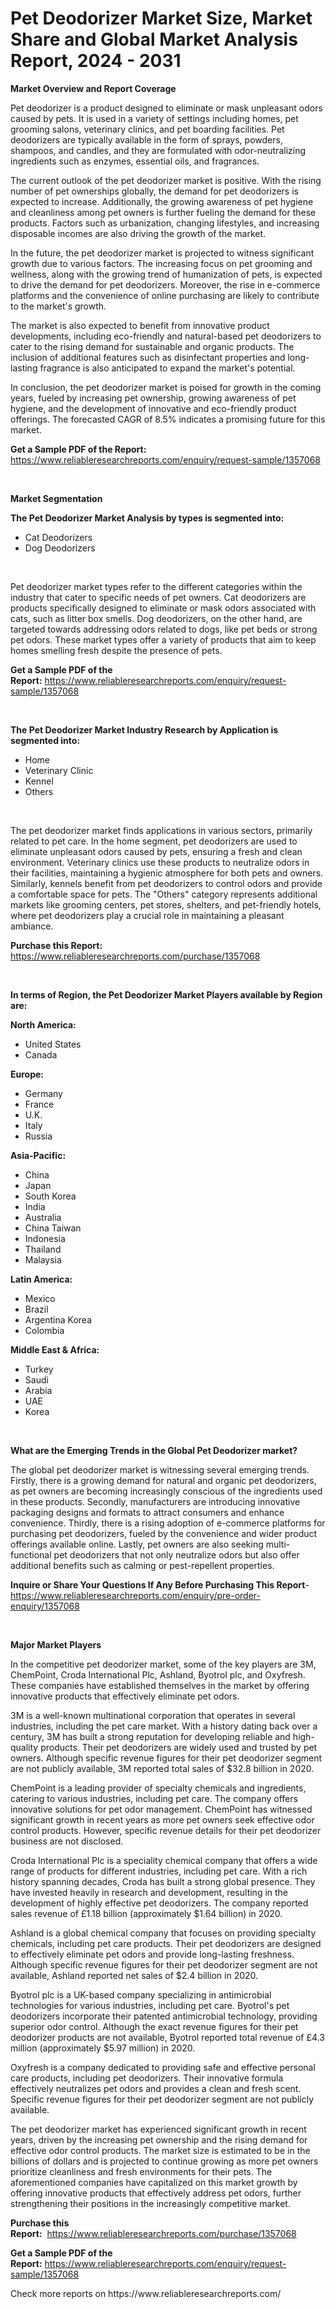 <p><h1>Pet Deodorizer Market Size, Market Share and Global Market Analysis Report, 2024 - 2031</h1></p><p><strong>Market Overview and Report Coverage</strong></p>
<p><p>Pet deodorizer is a product designed to eliminate or mask unpleasant odors caused by pets. It is used in a variety of settings including homes, pet grooming salons, veterinary clinics, and pet boarding facilities. Pet deodorizers are typically available in the form of sprays, powders, shampoos, and candles, and they are formulated with odor-neutralizing ingredients such as enzymes, essential oils, and fragrances.</p><p>The current outlook of the pet deodorizer market is positive. With the rising number of pet ownerships globally, the demand for pet deodorizers is expected to increase. Additionally, the growing awareness of pet hygiene and cleanliness among pet owners is further fueling the demand for these products. Factors such as urbanization, changing lifestyles, and increasing disposable incomes are also driving the growth of the market.</p><p>In the future, the pet deodorizer market is projected to witness significant growth due to various factors. The increasing focus on pet grooming and wellness, along with the growing trend of humanization of pets, is expected to drive the demand for pet deodorizers. Moreover, the rise in e-commerce platforms and the convenience of online purchasing are likely to contribute to the market's growth.</p><p>The market is also expected to benefit from innovative product developments, including eco-friendly and natural-based pet deodorizers to cater to the rising demand for sustainable and organic products. The inclusion of additional features such as disinfectant properties and long-lasting fragrance is also anticipated to expand the market's potential.</p><p>In conclusion, the pet deodorizer market is poised for growth in the coming years, fueled by increasing pet ownership, growing awareness of pet hygiene, and the development of innovative and eco-friendly product offerings. The forecasted CAGR of 8.5% indicates a promising future for this market.</p></p>
<p><strong>Get a Sample PDF of the Report:</strong> <a href="https://www.reliableresearchreports.com/enquiry/request-sample/1357068">https://www.reliableresearchreports.com/enquiry/request-sample/1357068</a></p>
<p>&nbsp;</p>
<p><strong>Market Segmentation</strong></p>
<p><strong>The Pet Deodorizer Market Analysis by types is segmented into:</strong></p>
<p><ul><li>Cat Deodorizers</li><li>Dog Deodorizers</li></ul></p>
<p>&nbsp;</p>
<p><p>Pet deodorizer market types refer to the different categories within the industry that cater to specific needs of pet owners. Cat deodorizers are products specifically designed to eliminate or mask odors associated with cats, such as litter box smells. Dog deodorizers, on the other hand, are targeted towards addressing odors related to dogs, like pet beds or strong pet odors. These market types offer a variety of products that aim to keep homes smelling fresh despite the presence of pets.</p></p>
<p><strong>Get a Sample PDF of the Report:</strong>&nbsp;<a href="https://www.reliableresearchreports.com/enquiry/request-sample/1357068">https://www.reliableresearchreports.com/enquiry/request-sample/1357068</a></p>
<p>&nbsp;</p>
<p><strong>The Pet Deodorizer Market Industry Research by Application is segmented into:</strong></p>
<p><ul><li>Home</li><li>Veterinary Clinic</li><li>Kennel</li><li>Others</li></ul></p>
<p>&nbsp;</p>
<p><p>The pet deodorizer market finds applications in various sectors, primarily related to pet care. In the home segment, pet deodorizers are used to eliminate unpleasant odors caused by pets, ensuring a fresh and clean environment. Veterinary clinics use these products to neutralize odors in their facilities, maintaining a hygienic atmosphere for both pets and owners. Similarly, kennels benefit from pet deodorizers to control odors and provide a comfortable space for pets. The "Others" category represents additional markets like grooming centers, pet stores, shelters, and pet-friendly hotels, where pet deodorizers play a crucial role in maintaining a pleasant ambiance.</p></p>
<p><strong>Purchase this Report:</strong>&nbsp; <a href="https://www.reliableresearchreports.com/purchase/1357068">https://www.reliableresearchreports.com/purchase/1357068</a></p>
<p>&nbsp;</p>
<p><strong>In terms of Region, the Pet Deodorizer Market Players available by Region are:</strong></p>
<p>
    <p> <strong> North America: </strong>
        <ul>
            <li>United States</li>
            <li>Canada</li>
        </ul>
        </p> 
    <p> <strong> Europe: </strong>
        <ul>
            <li>Germany</li>
            <li>France</li>
            <li>U.K.</li>
            <li>Italy</li>
            <li>Russia</li>
        </ul>
        </p> 
    <p> <strong> Asia-Pacific: </strong>
        <ul>
            <li>China</li>
            <li>Japan</li>
            <li>South Korea</li>
            <li>India</li>
            <li>Australia</li>
            <li>China Taiwan</li>
            <li>Indonesia</li>
            <li>Thailand</li>
            <li>Malaysia</li>
        </ul>
        </p> 
    <p> <strong> Latin America: </strong>
        <ul>
            <li>Mexico</li>
            <li>Brazil</li>
            <li>Argentina Korea</li>
            <li>Colombia</li>
        </ul>
        </p> 
    <p> <strong> Middle East & Africa: </strong>
        <ul>
            <li>Turkey</li>
            <li>Saudi</li>
            <li>Arabia</li>
            <li>UAE</li>
            <li>Korea</li>
        </ul>
    </p>
    </p>
<p>&nbsp;</p>
<p><strong>What are the Emerging Trends in the Global Pet Deodorizer market?</strong></p>
<p><p>The global pet deodorizer market is witnessing several emerging trends. Firstly, there is a growing demand for natural and organic pet deodorizers, as pet owners are becoming increasingly conscious of the ingredients used in these products. Secondly, manufacturers are introducing innovative packaging designs and formats to attract consumers and enhance convenience. Thirdly, there is a rising adoption of e-commerce platforms for purchasing pet deodorizers, fueled by the convenience and wider product offerings available online. Lastly, pet owners are also seeking multi-functional pet deodorizers that not only neutralize odors but also offer additional benefits such as calming or pest-repellent properties.</p></p>
<p><strong>Inquire or Share Your Questions If Any Before Purchasing This Report</strong>- <a href="https://www.reliableresearchreports.com/enquiry/pre-order-enquiry/1357068">https://www.reliableresearchreports.com/enquiry/pre-order-enquiry/1357068</a></p>
<p>&nbsp;</p>
<p><strong>Major Market Players</strong></p>
<p><p>In the competitive pet deodorizer market, some of the key players are 3M, ChemPoint, Croda International Plc, Ashland, Byotrol plc, and Oxyfresh. These companies have established themselves in the market by offering innovative products that effectively eliminate pet odors.</p><p>3M is a well-known multinational corporation that operates in several industries, including the pet care market. With a history dating back over a century, 3M has built a strong reputation for developing reliable and high-quality products. Their pet deodorizers are widely used and trusted by pet owners. Although specific revenue figures for their pet deodorizer segment are not publicly available, 3M reported total sales of $32.8 billion in 2020.</p><p>ChemPoint is a leading provider of specialty chemicals and ingredients, catering to various industries, including pet care. The company offers innovative solutions for pet odor management. ChemPoint has witnessed significant growth in recent years as more pet owners seek effective odor control products. However, specific revenue details for their pet deodorizer business are not disclosed.</p><p>Croda International Plc is a speciality chemical company that offers a wide range of products for different industries, including pet care. With a rich history spanning decades, Croda has built a strong global presence. They have invested heavily in research and development, resulting in the development of highly effective pet deodorizers. The company reported sales revenue of £1.18 billion (approximately $1.64 billion) in 2020.</p><p>Ashland is a global chemical company that focuses on providing specialty chemicals, including pet care products. Their pet deodorizers are designed to effectively eliminate pet odors and provide long-lasting freshness. Although specific revenue figures for their pet deodorizer segment are not available, Ashland reported net sales of $2.4 billion in 2020.</p><p>Byotrol plc is a UK-based company specializing in antimicrobial technologies for various industries, including pet care. Byotrol's pet deodorizers incorporate their patented antimicrobial technology, providing superior odor control. Although the exact revenue figures for their pet deodorizer products are not available, Byotrol reported total revenue of £4.3 million (approximately $5.97 million) in 2020.</p><p>Oxyfresh is a company dedicated to providing safe and effective personal care products, including pet deodorizers. Their innovative formula effectively neutralizes pet odors and provides a clean and fresh scent. Specific revenue figures for their pet deodorizer segment are not publicly available.</p><p>The pet deodorizer market has experienced significant growth in recent years, driven by the increasing pet ownership and the rising demand for effective odor control products. The market size is estimated to be in the billions of dollars and is projected to continue growing as more pet owners prioritize cleanliness and fresh environments for their pets. The aforementioned companies have capitalized on this market growth by offering innovative products that effectively address pet odors, further strengthening their positions in the increasingly competitive market.</p></p>
<p><strong>Purchase this Report:</strong>&nbsp;&nbsp;<a href="https://www.reliableresearchreports.com/purchase/1357068">https://www.reliableresearchreports.com/purchase/1357068</a></p>
<p></p>
<p><strong>Get a Sample PDF of the Report:</strong>&nbsp;<a href="https://www.reliableresearchreports.com/enquiry/request-sample/1357068">https://www.reliableresearchreports.com/enquiry/request-sample/1357068</a></p>
<p>Check more reports on https://www.reliableresearchreports.com/</p>
